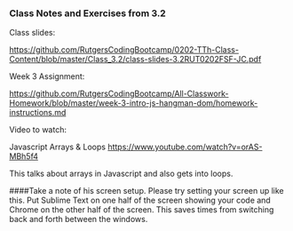 ### Class Notes and Exercises from 3.2

Class slides:

https://github.com/RutgersCodingBootcamp/0202-TTh-Class-Content/blob/master/Class_3.2/class-slides-3.2RUT0202FSF-JC.pdf

Week 3 Assignment:

https://github.com/RutgersCodingBootcamp/All-Classwork-Homework/blob/master/week-3-intro-js-hangman-dom/homework-instructions.md


Video to watch:

Javascript Arrays & Loops 
https://www.youtube.com/watch?v=orAS-MBh5f4

This talks about arrays in Javascript and also gets into loops.

####Take a note of his screen setup. Please try setting your screen up like this. Put Sublime Text on one half of the screen showing your code and Chrome on the other half of the screen. This saves times from switching back and forth between the windows.
